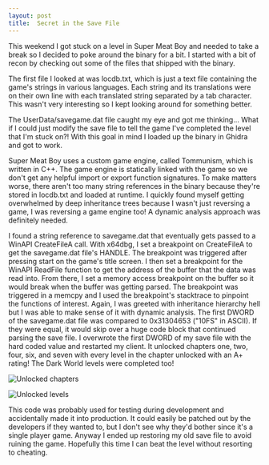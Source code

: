 ```yaml
---
layout: post
title:  Secret in the Save File
---
```


This weekend I got stuck on a level in Super Meat Boy and needed to take a break so I decided to poke around the binary
for a bit. I started with a bit of recon by checking out some of the files that shipped with the binary.

The first file I looked at was locdb.txt, which is just a text file containing the game's strings in various languages.
Each string and its translations were on their own line with each translated string separated by a tab character. This
wasn't very interesting so I kept looking around for something better.

The UserData/savegame.dat file caught my eye and got me thinking... What if I could just modify the save file to tell
the game I've completed the level that I'm stuck on?! With this goal in mind I loaded up the binary in Ghidra and got
to work.

Super Meat Boy uses a custom game engine, called Tommunism, which is written in C++. The game engine is statically
linked with the game so we don't get any helpful import or export function signatures. To make matters worse, there
aren't too many string references in the binary because they're stored in locdb.txt and loaded at runtime. I quickly
found myself getting overwhelmed by deep inheritance trees because I wasn't just reversing a game, I was reversing a
game engine too! A dynamic analysis approach was definitely needed.

I found a string reference to savegame.dat that eventually gets passed to a WinAPI CreateFileA call. With x64dbg, I set
a breakpoint on CreateFileA to get the savegame.dat file's HANDLE. The breakpoint was triggered after pressing start on
the game's title screen. I then set a breakpoint for the WinAPI ReadFile function to get the address
of the buffer that the data was read into. From there, I set a memory access breakpoint on the buffer so it would break
when the buffer was getting parsed. The breakpoint was triggered in a memcpy and I used the breakpoint's stacktrace
to pinpoint the functions of interest. Again, I was greeted with inheritance hierarchy hell but I was able to make sense
of it with dynamic analysis. The first DWORD of the savegame.dat file was compared to 0x31304653 ("10FS" in ASCII). If
they were equal, it would skip over a huge code block that continued parsing the save file. I overwrote the first DWORD
of my save file with the hard coded value and restarted my client. It unlocked chapters one, two, four, six, and seven
with every level in the chapter unlocked with an A+ rating! The Dark World levels were completed too!

![Unlocked chapters](https://i.imgur.com/Nsn4QAS.png "Unlocked chapters after overwriting the save file")

![Unlocked levels](https://i.imgur.com/2K4QvYf.png "Unlocked levels after overwriting the save file")

This code was probably used for testing during development and accidentally made it into production. It could
easily be patched out by the developers if they wanted to, but I don't see why they'd bother since it's a single player
game. Anyway I ended up restoring my old save file to avoid ruining the game. Hopefully this time I can beat the level
without resorting to cheating.
